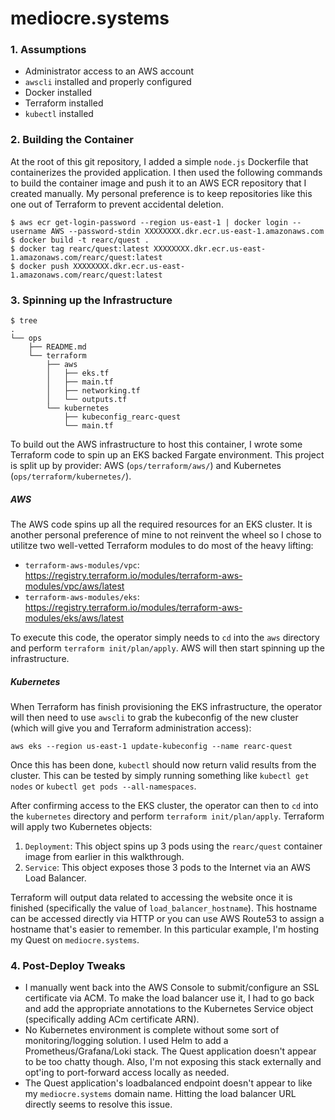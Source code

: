 # mediocre.systems

### 1. Assumptions
* Administrator access to an AWS account
* `awscli` installed and properly configured
* Docker installed
* Terraform installed
* `kubectl` installed

### 2. Building the Container

At the root of this git repository, I added a simple `node.js` Dockerfile that containerizes the provided application.  I then used the following commands to build the container image and push it to an AWS ECR repository that I created manually.  My personal preference is to keep repositories like this one out of Terraform to prevent accidental deletion.
```console
$ aws ecr get-login-password --region us-east-1 | docker login --username AWS --password-stdin XXXXXXXX.dkr.ecr.us-east-1.amazonaws.com
$ docker build -t rearc/quest .
$ docker tag rearc/quest:latest XXXXXXXX.dkr.ecr.us-east-1.amazonaws.com/rearc/quest:latest
$ docker push XXXXXXXX.dkr.ecr.us-east-1.amazonaws.com/rearc/quest:latest
```

### 3. Spinning up the Infrastructure
```console
$ tree
.
└── ops
    ├── README.md
    └── terraform
        ├── aws
        │   ├── eks.tf
        │   ├── main.tf
        │   ├── networking.tf
        │   └── outputs.tf
        └── kubernetes
            ├── kubeconfig_rearc-quest
            └── main.tf
```

To build out the AWS infrastructure to host this container, I wrote some Terraform code to spin up an EKS backed Fargate environment.  This project is split up by provider: AWS (`ops/terraform/aws/`) and Kubernetes (`ops/terraform/kubernetes/`).  

##### AWS
The AWS code spins up all the required resources for an EKS cluster. It is another personal preference of mine to not reinvent the wheel so I chose to utilitze two well-vetted Terraform modules to do most of the heavy lifting:

* `terraform-aws-modules/vpc`: https://registry.terraform.io/modules/terraform-aws-modules/vpc/aws/latest
* `terraform-aws-modules/eks`: https://registry.terraform.io/modules/terraform-aws-modules/eks/aws/latest

To execute this code, the operator simply needs to `cd` into the `aws` directory and perform `terraform init/plan/apply`.  AWS will then start spinning up the infrastructure.

##### Kubernetes
When Terraform has finish provisioning the EKS infrastructure, the operator will then need to use `awscli` to grab the kubeconfig of the new cluster (which will give you and Terraform administration access):


`aws eks --region us-east-1 update-kubeconfig --name rearc-quest`

Once this has been done, `kubectl` should now return valid results from the cluster.  This can be tested by simply running something like `kubectl get nodes` or `kubectl get pods --all-namespaces`.

After confirming access to the EKS cluster, the operator can then to `cd` into the `kubernetes` directory and perform `terraform init/plan/apply`.  Terraform will apply two Kubernetes objects: 

1. `Deployment`: This object spins up 3 pods using the `rearc/quest` container image from earlier in this walkthrough.
2. `Service`:  This object exposes those 3 pods to the Internet via an AWS Load Balancer.

Terraform will output data related to accessing the website once it is finished (specifically the value of `load_balancer_hostname`).  This hostname can be accessed directly via HTTP or you can use AWS Route53 to assign a hostname that's easier to remember.  In this particular example, I'm hosting my Quest on `mediocre.systems`.

### 4. Post-Deploy Tweaks

* I manually went back into the AWS Console to submit/configure an SSL certificate via ACM.  To make the load balancer use it, I had to go back and add the appropriate annotations to the Kubernetes Service object (specifically adding ACm certificate ARN).
* No Kubernetes environment is complete without some sort of monitoring/logging solution.  I used Helm to add a Prometheus/Grafana/Loki stack.  The Quest application doesn't appear to be too chatty though.  Also, I'm not exposing this stack externally and opt'ing to port-forward access locally as needed.
* The Quest application's loadbalanced endpoint doesn't appear to like my `mediocre.systems` domain name.  Hitting the load balancer URL directly seems to resolve this issue.